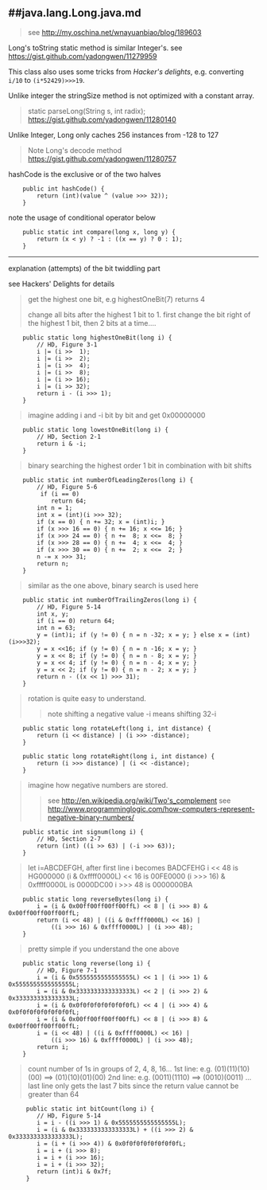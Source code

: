 ##java.lang.Long.java.md
------------

> see http://my.oschina.net/wnayuanbiao/blog/189603

Long's toString static method is similar Integer's. see
https://gist.github.com/yadongwen/11279959

This class also uses some tricks from *Hacker's delights*, e.g.
converting `i/10` to `(i*52429)>>>19`.

Unlike integer the stringSize method is not optimized with a constant
array.

> static parseLong(String s, int radix);
> https://gist.github.com/yadongwen/11280140

Unlike Integer, Long only caches 256 instances from -128 to 127

> Note Long's decode method
> https://gist.github.com/yadongwen/11280757

hashCode is the exclusive or of the two halves

```
    public int hashCode() {
        return (int)(value ^ (value >>> 32));
    }
```

note the usage of conditional operator below

```
    public static int compare(long x, long y) {
        return (x < y) ? -1 : ((x == y) ? 0 : 1);
    }
```

---------------------

explanation (attempts) of the bit twiddling part

see Hackers' Delights for details


> get the highest one bit, e.g highestOneBit(7) returns 4
>
> change all bits after the highest 1 bit to 1. first change the bit
> right of the highest 1 bit, then 2 bits at a time....
>

```
    public static long highestOneBit(long i) {
        // HD, Figure 3-1
        i |= (i >>  1);
        i |= (i >>  2);
        i |= (i >>  4);
        i |= (i >>  8);
        i |= (i >> 16);
        i |= (i >> 32);
        return i - (i >>> 1);
    }
```

> imagine adding i and -i bit by bit and get 0x00000000

```
    public static long lowestOneBit(long i) {
        // HD, Section 2-1
        return i & -i;
    }
```

> binary searching the highest order 1 bit in combination with
> bit shifts

```
    public static int numberOfLeadingZeros(long i) {
        // HD, Figure 5-6
         if (i == 0)
            return 64;
        int n = 1;
        int x = (int)(i >>> 32);
        if (x == 0) { n += 32; x = (int)i; }
        if (x >>> 16 == 0) { n += 16; x <<= 16; }
        if (x >>> 24 == 0) { n +=  8; x <<=  8; }
        if (x >>> 28 == 0) { n +=  4; x <<=  4; }
        if (x >>> 30 == 0) { n +=  2; x <<=  2; }
        n -= x >>> 31;
        return n;
    }
```

> similar as the one above, binary search is used here

```
    public static int numberOfTrailingZeros(long i) {
        // HD, Figure 5-14
        int x, y;
        if (i == 0) return 64;
        int n = 63;
        y = (int)i; if (y != 0) { n = n -32; x = y; } else x = (int)(i>>>32);
        y = x <<16; if (y != 0) { n = n -16; x = y; }
        y = x << 8; if (y != 0) { n = n - 8; x = y; }
        y = x << 4; if (y != 0) { n = n - 4; x = y; }
        y = x << 2; if (y != 0) { n = n - 2; x = y; }
        return n - ((x << 1) >>> 31);
    }
```

> rotation is quite easy to understand.
>> note shifting a negative value -i means shifting 32-i

```
    public static long rotateLeft(long i, int distance) {
        return (i << distance) | (i >>> -distance);
    }
```

```
    public static long rotateRight(long i, int distance) {
        return (i >>> distance) | (i << -distance);
    }
```

> imagine how negative numbers are stored.
>> see http://en.wikipedia.org/wiki/Two's_complement
>> see http://www.programminglogic.com/how-computers-represent-negative-binary-numbers/

```
    public static int signum(long i) {
        // HD, Section 2-7
        return (int) ((i >> 63) | (-i >>> 63));
    }
```

> let i=ABCDEFGH, after first line i becomes BADCFEHG
> i << 48 is HG000000
> (i & 0xffff0000L) << 16 is 00FE0000
> (i >>> 16) & 0xffff0000L is 0000DC00
> i >>> 48 is 0000000BA

```
    public static long reverseBytes(long i) {
        i = (i & 0x00ff00ff00ff00ffL) << 8 | (i >>> 8) & 0x00ff00ff00ff00ffL;
        return (i << 48) | ((i & 0xffff0000L) << 16) |
            ((i >>> 16) & 0xffff0000L) | (i >>> 48);
    }
```

> pretty simple if you understand the one above

```
    public static long reverse(long i) {
        // HD, Figure 7-1
        i = (i & 0x5555555555555555L) << 1 | (i >>> 1) & 0x5555555555555555L;
        i = (i & 0x3333333333333333L) << 2 | (i >>> 2) & 0x3333333333333333L;
        i = (i & 0x0f0f0f0f0f0f0f0fL) << 4 | (i >>> 4) & 0x0f0f0f0f0f0f0f0fL;
        i = (i & 0x00ff00ff00ff00ffL) << 8 | (i >>> 8) & 0x00ff00ff00ff00ffL;
        i = (i << 48) | ((i & 0xffff0000L) << 16) |
            ((i >>> 16) & 0xffff0000L) | (i >>> 48);
        return i;
    }
```

> count number of 1s in groups of 2, 4, 8, 16...
> 1st line: e.g. (01)(11)(10)(00) ==> (01)(10)(01)(00)
> 2nd line: e.g. (0011)(1110) ==> (0010)(0011)
> ...
> last line only gets the last 7 bits since the return value cannot be greater
> than 64

```
     public static int bitCount(long i) {
        // HD, Figure 5-14
        i = i - ((i >>> 1) & 0x5555555555555555L);
        i = (i & 0x3333333333333333L) + ((i >>> 2) & 0x3333333333333333L);
        i = (i + (i >>> 4)) & 0x0f0f0f0f0f0f0f0fL;
        i = i + (i >>> 8);
        i = i + (i >>> 16);
        i = i + (i >>> 32);
        return (int)i & 0x7f;
     }
```
